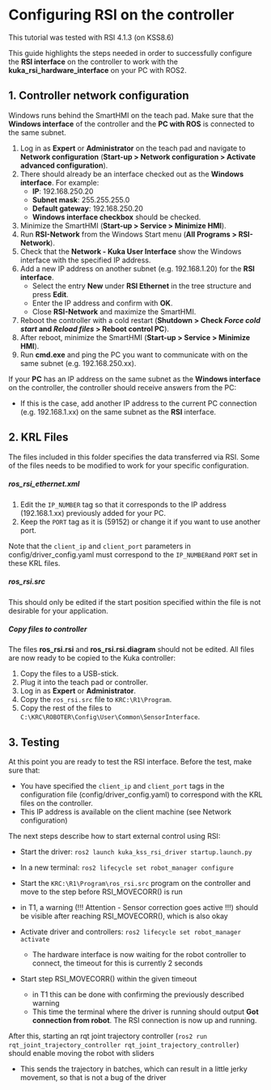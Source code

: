 # Configuring RSI on the controller

This tutorial was tested with RSI 4.1.3 (on KSS8.6)

This guide highlights the steps needed in order to successfully configure the **RSI interface** on the controller to work with the **kuka_rsi_hardware_interface** on your PC with ROS2.

## 1. Controller network configuration

Windows runs behind the SmartHMI on the teach pad. Make sure that the **Windows interface** of the controller and the **PC with ROS** is connected to the same subnet.

1. Log in as **Expert** or **Administrator** on the teach pad and navigate to **Network configuration** (**Start-up > Network configuration > Activate advanced configuration**).
2. There should already be an interface checked out as the **Windows interface**. For example:
   * **IP**: 192.168.250.20
   * **Subnet mask**: 255.255.255.0
   * **Default gateway**: 192.168.250.20
   * **Windows interface checkbox** should be checked.
3. Minimize the SmartHMI (**Start-up > Service > Minimize HMI**).
4. Run **RSI-Network** from the Windows Start menu (**All Programs > RSI-Network**).
5. Check that the **Network - Kuka User Interface** show the Windows interface with the specified IP address.
6. Add a new IP address on another subnet (e.g. 192.168.1.20) for the **RSI interface**.
   * Select the entry **New** under **RSI Ethernet** in the tree structure and press **Edit**.
   * Enter the IP address and confirm with **OK**.
   * Close **RSI-Network** and maximize the SmartHMI.
7. Reboot the controller with a cold restart (**Shutdown > Check *Force cold start* and *Reload files* > Reboot control PC**).
8. After reboot, minimize the SmartHMI (**Start-up > Service > Minimize HMI**).
9. Run **cmd.exe** and ping the PC you want to communicate with on the same subnet (e.g. 192.168.250.xx).

If your **PC** has an IP address on the same subnet as the **Windows interface** on the controller, the controller should receive answers from the PC:
* If this is the case, add another IP address to the current PC connection (e.g. 192.168.1.xx) on the same subnet as the **RSI** interface.

## 2. KRL Files

The files included in this folder specifies the data transferred via RSI. Some of the files needs to be modified to work for your specific configuration.

##### ros_rsi_ethernet.xml
1. Edit the `IP_NUMBER` tag so that it corresponds to the IP address (192.168.1.xx) previously added for your PC.
2. Keep the `PORT` tag as it is (59152) or change it if you want to use another port.

Note that the `client_ip` and `client_port` parameters in config/driver_config.yaml must correspond to the `IP_NUMBER`and `PORT` set in these KRL files.

##### ros_rsi.src
This should only be edited if the start position specified within the file is not desirable for your application.

##### Copy files to controller
The files **ros_rsi.rsi** and **ros_rsi.rsi.diagram** should not be edited. All files are now ready to be copied to the Kuka controller:

1. Copy the files to a USB-stick.
2. Plug it into the teach pad or controller.
3. Log in as **Expert** or **Administrator**.
4. Copy the `ros_rsi.src` file to `KRC:\R1\Program`.
5. Copy the rest of the files to `C:\KRC\ROBOTER\Config\User\Common\SensorInterface`.

## 3. Testing
At this point you are ready to test the RSI interface. Before the test, make sure that:

* You have specified the `client_ip` and `client_port` tags in the configuration file (config/driver_config.yaml) to correspond with the KRL files on the controller.
* This IP address is available on the client machine (see Network configuration)

The next steps describe how to start external control using RSI:

* Start the driver: ```ros2 launch kuka_kss_rsi_driver startup.launch.py```

* In a new terminal: ```ros2 lifecycle set robot_manager configure```

*	Start the `KRC:\R1\Program\ros_rsi.src` program on the controller and move to the step before RSI_MOVECORR() is run
  * in T1, a warning (!!! Attention - Sensor correction goes active !!!) should be visible after reaching RSI_MOVECORR(), which is also okay
* Activate driver and controllers: ```ros2 lifecycle set robot_manager activate```
  * The hardware interface is now waiting for the robot controller to connect, the timeout for this is currently 2 seconds
* Start step RSI_MOVECORR() within the given timeout
  * in T1 this can be done with confirming the previously described warning
  * This time the terminal where the driver is running should output **Got connection from robot**. The RSI connection is now up and running.

After this, starting an rqt joint trajectory controller (```ros2 run rqt_joint_trajectory_controller rqt_joint_trajectory_controller```) should enable moving the robot with sliders
-	This sends the trajectory in batches, which can result in a little jerky movement, so that is not a bug of the driver
